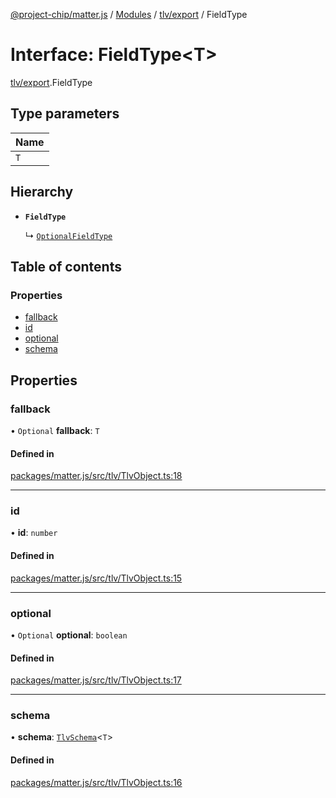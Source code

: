 [@project-chip/matter.js](../README.md) / [Modules](../modules.md) / [tlv/export](../modules/tlv_export.md) / FieldType

# Interface: FieldType<T\>

[tlv/export](../modules/tlv_export.md).FieldType

## Type parameters

| Name |
| :------ |
| `T` |

## Hierarchy

- **`FieldType`**

  ↳ [`OptionalFieldType`](tlv_export.OptionalFieldType.md)

## Table of contents

### Properties

- [fallback](tlv_export.FieldType.md#fallback)
- [id](tlv_export.FieldType.md#id)
- [optional](tlv_export.FieldType.md#optional)
- [schema](tlv_export.FieldType.md#schema)

## Properties

### fallback

• `Optional` **fallback**: `T`

#### Defined in

[packages/matter.js/src/tlv/TlvObject.ts:18](https://github.com/project-chip/matter.js/blob/16d5b0d/packages/matter.js/src/tlv/TlvObject.ts#L18)

___

### id

• **id**: `number`

#### Defined in

[packages/matter.js/src/tlv/TlvObject.ts:15](https://github.com/project-chip/matter.js/blob/16d5b0d/packages/matter.js/src/tlv/TlvObject.ts#L15)

___

### optional

• `Optional` **optional**: `boolean`

#### Defined in

[packages/matter.js/src/tlv/TlvObject.ts:17](https://github.com/project-chip/matter.js/blob/16d5b0d/packages/matter.js/src/tlv/TlvObject.ts#L17)

___

### schema

• **schema**: [`TlvSchema`](../classes/tlv_export.TlvSchema.md)<`T`\>

#### Defined in

[packages/matter.js/src/tlv/TlvObject.ts:16](https://github.com/project-chip/matter.js/blob/16d5b0d/packages/matter.js/src/tlv/TlvObject.ts#L16)
